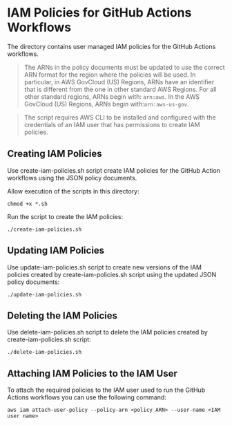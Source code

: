 # IAM Policies for GitHub Actions Workflows

The directory contains user managed IAM policies for the GitHub Actions workflows.

> The ARNs in the policy documents must be updated to use the correct ARN format for the region where the policies will be used. In particular, in AWS GovCloud (US) Regions, ARNs have an identifier that is different from the one in other standard AWS Regions. For all other standard regions, ARNs begin with: `arn:aws`. In the AWS GovCloud (US) Regions, ARNs begin with:`arn:aws-us-gov`.

> The script requires AWS CLI to be installed and configured with the credentials of an IAM user that has permissions to create IAM policies.

## Creating IAM Policies

Use create-iam-policies.sh script create IAM policies for the GitHub Action workflows using the JSON policy documents.

Allow execution of the scripts in this directory:

```shell
chmod +x *.sh
```

Run the script to create the IAM policies:

```shell
./create-iam-policies.sh
```

## Updating IAM Policies

Use update-iam-policies.sh script to create new versions of the IAM policies created by create-iam-policies.sh script using the updated JSON policy documents:

```shell
./update-iam-policies.sh
```

## Deleting the IAM Policies

Use delete-iam-policies.sh script to delete the IAM policies created by create-iam-policies.sh script:

```shell
./delete-iam-policies.sh
```

## Attaching IAM Policies to the IAM User

To attach the required policies to the IAM user used to run the GitHub Actions workflows you can use the following command:

```shell
aws iam attach-user-policy --policy-arn <policy ARN> --user-name <IAM user name>
```
